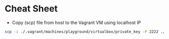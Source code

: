 # Cheat Sheet

- Copy (scp) file from host to the Vagrant VM using localhost IP

```bash
scp -i ./.vagrant/machines/playground/virtualbox/private_key -P 2222 ./cheatsheet.md vagrant@127.0.0.1:/home/vagrant/
```

